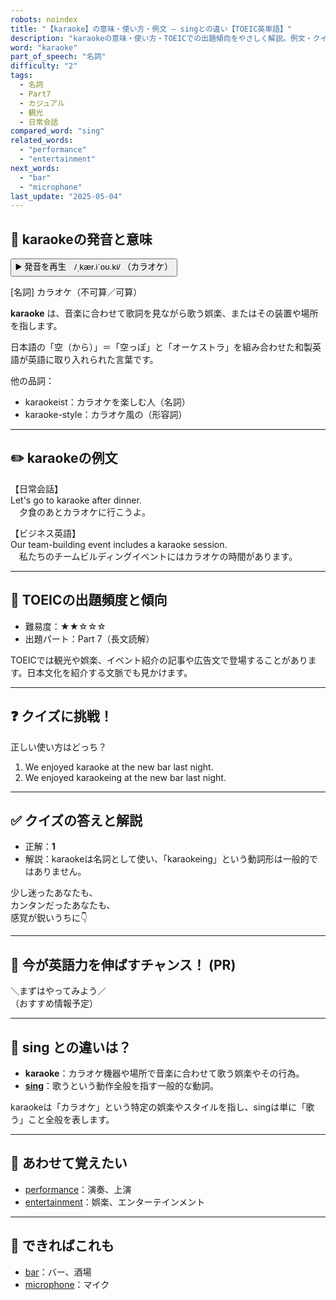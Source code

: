 ```yaml
---
robots: noindex
title: "【karaoke】の意味・使い方・例文 ― singとの違い【TOEIC英単語】"
description: "karaokeの意味・使い方・TOEICでの出題傾向をやさしく解説。例文・クイズ付きでsingとの違いもわかりやすく学べます。"
word: "karaoke"
part_of_speech: "名詞"
difficulty: "2"
tags:
  - 名詞
  - Part7
  - カジュアル
  - 観光
  - 日常会話
compared_word: "sing"
related_words:
  - "performance"
  - "entertainment"
next_words:
  - "bar"
  - "microphone"
last_update: "2025-05-04"
---
```


## 🔰 karaokeの発音と意味

<button class="play-audio" onclick="playTTS('karaoke')">
  <span class="play-audio-main">
    ▶️ 発音を再生　/ˌkær.iˈoʊ.ki/
  </span>
  <span class="play-audio-sub">
    （カラオケ）
  </span>
</button>

[名詞] カラオケ（不可算／可算）

**karaoke** は、音楽に合わせて歌詞を見ながら歌う娯楽、またはその装置や場所を指します。

日本語の「空（から）」＝「空っぽ」と「オーケストラ」を組み合わせた和製英語が英語に取り入れられた言葉です。

他の品詞：  
- karaokeist：カラオケを楽しむ人（名詞）
- karaoke-style：カラオケ風の（形容詞）

---

## ✏️ karaokeの例文

【日常会話】  
Let's go to karaoke after dinner.  
　夕食のあとカラオケに行こうよ。

【ビジネス英語】  
Our team-building event includes a karaoke session.  
　私たちのチームビルディングイベントにはカラオケの時間があります。

---

## 🎯 TOEICの出題頻度と傾向

- 難易度：★★☆☆☆
- 出題パート：Part 7（長文読解）

TOEICでは観光や娯楽、イベント紹介の記事や広告文で登場することがあります。日本文化を紹介する文脈でも見かけます。

---

## ❓ クイズに挑戦！

正しい使い方はどっち？

1. We enjoyed karaoke at the new bar last night.  
2. We enjoyed karaokeing at the new bar last night.

---

## ✅ クイズの答えと解説

- 正解：**1**
- 解説：karaokeは名詞として使い、「karaokeing」という動詞形は一般的ではありません。

少し迷ったあなたも、  
カンタンだったあなたも、  
感覚が鋭いうちに👇️

---

## 🚀 今が英語力を伸ばすチャンス！ (PR)

<div class="info-center">
＼まずはやってみよう／<br>  
（おすすめ情報予定）
</div>

---

## 🤔  sing との違いは？

- **karaoke**：カラオケ機器や場所で音楽に合わせて歌う娯楽やその行為。
- **[sing](/word/sing)**：歌うという動作全般を指す一般的な動詞。

karaokeは「カラオケ」という特定の娯楽やスタイルを指し、singは単に「歌う」こと全般を表します。

---

## 🧩 あわせて覚えたい

- [performance](/word/performance)：演奏、上演
- [entertainment](/word/entertainment)：娯楽、エンターテインメント

---

## 📖 できればこれも

- [bar](/word/bar)：バー、酒場
- [microphone](/word/microphone)：マイク

<!-- cvid: aid06_bid08 -->
